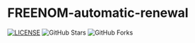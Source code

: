 # FREENOM-automatic-renewal
[![LICENSE](https://img.shields.io/github/license/mashape/apistatus.svg?style=flat-square&label=LICENSE)](https://github.com/Lancenas/freenom-automatic-renewal/blob/master/LICENSE)
![GitHub Stars](https://img.shields.io/github/stars/Lancenas/freenom-automatic-renewal.svg?style=flat-square&label=Stars&logo=github)
![GitHub Forks](https://img.shields.io/github/forks/Lancenas/freenom-automatic-renewal.svg?style=flat-square&label=Forks&logo=github)
## 
